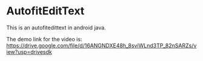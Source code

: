 # AutofitEditText

This is an autofitedittext in android java. 


The demo link for the video is: 
https://drive.google.com/file/d/16ANGNDXE48h_8sviWLnd3TP_82nSARZs/view?usp=drivesdk

